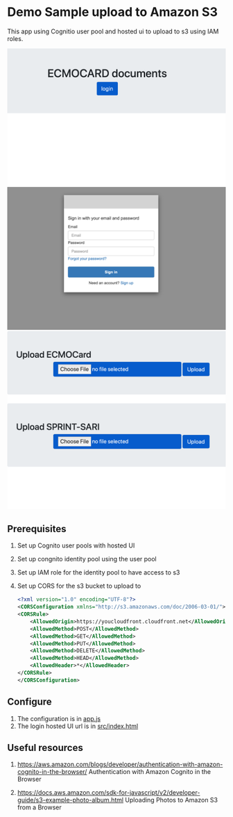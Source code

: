 # Demo Sample upload to Amazon S3 
This app using Cognitio user pool and hosted ui to upload to s3 using IAM roles.

![Home page](docs/home_page.png)![Login page](docs/hosted_ui_login.png)![Upload page](docs/upload_page.png)

## Prerequisites
1. Set up Cognito user pools with hosted UI
2. Set up congnito identity pool using the user pool
3. Set up IAM role for the identity pool to have access to s3
4. Set up CORS for the s3 bucket to upload to

    ```xml
    <?xml version="1.0" encoding="UTF-8"?>
    <CORSConfiguration xmlns="http://s3.amazonaws.com/doc/2006-03-01/">
    <CORSRule>
        <AllowedOrigin>https://youcloudfront.cloudfront.net</AllowedOrigin>
        <AllowedMethod>POST</AllowedMethod>
        <AllowedMethod>GET</AllowedMethod>
        <AllowedMethod>PUT</AllowedMethod>
        <AllowedMethod>DELETE</AllowedMethod>
        <AllowedMethod>HEAD</AllowedMethod>
        <AllowedHeader>*</AllowedHeader>
    </CORSRule>
    </CORSConfiguration>
    ```



## Configure

1. The configuration is in [app.js](src/app.js)
2. The login hosted UI url is in [src/index.html](src/index.html)

## Useful resources

1. https://aws.amazon.com/blogs/developer/authentication-with-amazon-cognito-in-the-browser/ Authentication with Amazon Cognito in the Browser

2. https://docs.aws.amazon.com/sdk-for-javascript/v2/developer-guide/s3-example-photo-album.html   Uploading Photos to Amazon S3 from a Browser



